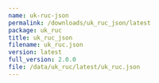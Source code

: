 ```yaml
---
name: uk-ruc-json
permalink: /downloads/uk_ruc_json/latest
package: uk_ruc
title: uk_ruc_json
filename: uk_ruc.json
version: latest
full_version: 2.0.0
file: /data/uk_ruc/latest/uk_ruc.json
---
```


